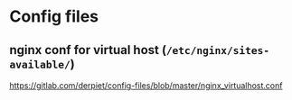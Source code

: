 # Config files

## nginx conf for virtual host (`/etc/nginx/sites-available/`)

https://gitlab.com/derpiet/config-files/blob/master/nginx_virtualhost.conf